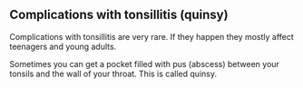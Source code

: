 ## Complications with tonsillitis (quinsy)
Complications with tonsillitis are very rare. If they happen they mostly affect
teenagers and young adults.

Sometimes you can get a pocket filled with pus (abscess) between your tonsils
and the wall of your throat. This is called quinsy.
